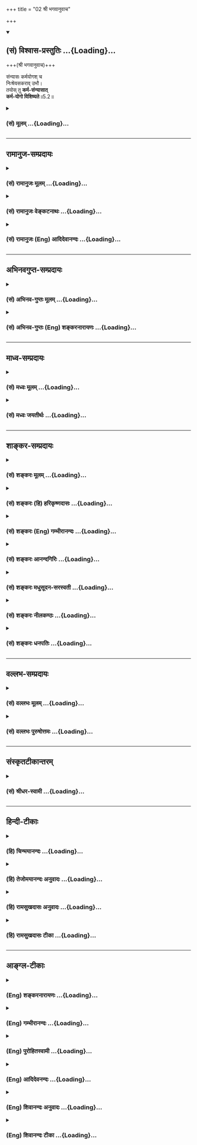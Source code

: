 +++
title = "02 श्री भगवानुवाच"

+++
<div class="js_include" newlevelforh1="2" title="(सं) विश्वास-प्रस्तुतिः" unfilled url="/purANam_vaiShNavam/mahAbhAratam/06-bhIShma-parva/03-bhagavad-gItA-parva/saMskRtam/vishvAsa-prastutiH/05_karma-saMnyAsa-yogaH/02_shrI_bhagavAnuvAc.md">
<details open><summary><h2>(सं) विश्वास-प्रस्तुतिः ...{Loading}...</h2></summary>

+++(श्री भगवानुवाच)+++

संन्यासः कर्मयोगश् च  
निःश्रेयसकराव् उभौ।  
तयोस् तु **कर्म-संन्यासात्**  
**कर्म-योगो विशिष्यते**॥5.2॥
</details>
</div>
<div class="js_include collapsed" newlevelforh1="3" title="(सं) मूलम्" unfilled url="/purANam_vaiShNavam/mahAbhAratam/06-bhIShma-parva/03-bhagavad-gItA-parva/saMskRtam/mUlam/05_karma-saMnyAsa-yogaH/02_shrI_bhagavAnuvAc.md">
<details><summary><h3>(सं) मूलम् ...{Loading}...</h3></summary>

श्री भगवानुवाच  
संन्यासः कर्मयोगश्च निःश्रेयसकरावुभौ।  
तयोस्तु कर्मसंन्यासात्कर्मयोगो विशिष्यते।।5.2।।
</details>
</div>


_________________
## रामानुज-सम्प्रदायः
<div class="js_include collapsed" newlevelforh1="3" title="(सं) रामानुजः मूलम्" unfilled url="/purANam_vaiShNavam/mahAbhAratam/06-bhIShma-parva/03-bhagavad-gItA-parva/saMskRtam/rAmAnujaH/mUlam/05_karma-saMnyAsa-yogaH/02_shrI_bhagavAnuvAc.md">
<details><summary><h3>(सं) रामानुजः मूलम् ...{Loading}...</h3></summary>

।।5.2।। श्रीभगवानुवाच **संन्यासः** ज्ञानयोगः **कर्मयोगः च**
ज्ञानयोगशक्तस्य अपि **उभौ** निरपेक्षौ **निःश्रेयसकरौ। तयोः तु
कर्मसंन्यासाद्** ज्ञानयोगात् **कर्मयोगः** एव **विशिष्यते। कुत इत्यत आह**

</details>
</div>
<div class="js_include collapsed" newlevelforh1="3" title="(सं) रामानुजः वेङ्कटनाथः" unfilled url="/purANam_vaiShNavam/mahAbhAratam/06-bhIShma-parva/03-bhagavad-gItA-parva/saMskRtam/rAmAnujaH/venkaTanAthaH/05_karma-saMnyAsa-yogaH/02_shrI_bhagavAnuvAc.md">
<details><summary><h3>(सं) रामानुजः वेङ्कटनाथः ...{Loading}...</h3></summary>

  
  
।।5.2।। अथ सद्वारकत्वाभिधानस्य अधिकारिविशेषनियततया
द्वयोरप्यव्यवहितसाधनत्वमुपपादयंस्तत एव मृदितकषायस्यापि
सौकर्यशैघ्र्यसङ्गिनस्तस्यैव कर्तव्यतां च द्रढयन् भगवानुवाच सन्न्यास इति।
ज्ञानयोगाशक्तस्य कर्मयोगसापेक्षत्वात्तच्छक्तस्यैव
निरपेक्षसाधनत्वोक्तिरुपपन्नेत्यभिप्रायेणाह ज्ञानयोगशक्तस्यापीति। उभौ
निश्श्रेयसकरा इत्येतत्सामर्थ्यात्एकमप्यास्थितः सम्यगुभयोर्विन्दते फलम्
5।4 इति वक्ष्यमाणानुसन्धानाच्चनिरपेक्षावित्युक्तम्। चकारेणाप्येतदेव
व्यज्यते। अन्वाचयेतरेतरयोगसमाहारा हि पृथक्फलसाधनत्वप्रकरणविरुद्धाः। अतः
पृथक्स्वातन्त्र्यगर्भः समुच्चय एवात्र चार्थः। तर्हि
द्वावप्यनियमेनयथेच्छमुपादेयौ कर्मयोगस्य तु किमर्थं प्रशंसा इति
शङ्काव्युदासाय तुशब्दः। तदभिप्रायव्यञ्जनार्थमेवकारः।  
  

</details>
</div>
<div class="js_include collapsed" newlevelforh1="3" title="(सं) रामानुजः (Eng) आदिदेवानन्दः" unfilled url="/purANam_vaiShNavam/mahAbhAratam/06-bhIShma-parva/03-bhagavad-gItA-parva/saMskRtam/rAmAnujaH/english/AdidevAnandaH/05_karma-saMnyAsa-yogaH/02_shrI_bhagavAnuvAc.md">
<details><summary><h3>(सं) रामानुजः (Eng) आदिदेवानन्दः ...{Loading}...</h3></summary>

5.2 The Lord said Even while granting that some persons are competent
for the practice of Jnana Yoga exclusively, it has to be conceded that
renunciation, i.e., Jnana Yoga, and Karma Yoga can be practised as
independent of each other in the pursuit of the highest excellence.
Still, of these two, Karma Yoga excels over the renunciation of actions,
i.e., Jnana Yoga. Sri Krsna explains why this is so.

</details>
</div>


_________________
## अभिनवगुप्त-सम्प्रदायः
<div class="js_include collapsed" newlevelforh1="3" title="(सं) अभिनव-गुप्तः मूलम्" unfilled url="/purANam_vaiShNavam/mahAbhAratam/06-bhIShma-parva/03-bhagavad-gItA-parva/saMskRtam/abhinava-guptaH/mUlam/05_karma-saMnyAsa-yogaH/02_shrI_bhagavAnuvAc.md">
<details><summary><h3>(सं) अभिनव-गुप्तः मूलम् ...{Loading}...</h3></summary>

।।5.2।। संन्यास इति। संन्यासः कर्म योगः च नात्र एकोऽभिहितः अपि तु उभौ।
संमिलितौ तौ निश्श्रेयसं दत्तः। योगेन विना संन्यासो न संभवतीति योगस्य
विशेषः।

</details>
</div>
<div class="js_include collapsed" newlevelforh1="3" title="(सं) अभिनव-गुप्तः (Eng) शङ्करनारायणः" unfilled url="/purANam_vaiShNavam/mahAbhAratam/06-bhIShma-parva/03-bhagavad-gItA-parva/saMskRtam/abhinava-guptaH/english/shankaranArAyaNaH/05_karma-saMnyAsa-yogaH/02_shrI_bhagavAnuvAc.md">
<details><summary><h3>(सं) अभिनव-गुप्तः (Eng) शङ्करनारायणः ...{Loading}...</h3></summary>

5.2 Samnyasah etc. Renunciation and the Yoga of action-not only one, but
two-are mentioned here. Happily joining together they yield salvation.
(However), the superiority of the Yoga \[over the renunciation\] is due
to the fact that but for the Yoga, renunciation does not exist.

</details>
</div>


_________________
## माध्व-सम्प्रदायः
<div class="js_include collapsed" newlevelforh1="3" title="(सं) मध्वः मूलम्" unfilled url="/purANam_vaiShNavam/mahAbhAratam/06-bhIShma-parva/03-bhagavad-gItA-parva/saMskRtam/madhvaH/mUlam/05_karma-saMnyAsa-yogaH/02_shrI_bhagavAnuvAc.md">
<details><summary><h3>(सं) मध्वः मूलम् ...{Loading}...</h3></summary>

।।5.2।। नायं सन्न्यासो यत्याश्रमः। द्वन्द्वत्यागात्तु सन्न्यासान्मत्पूजैव
गरीयसी इति वचनात्। तानि वा एतान्यवराणि तपांसि न्यास एवात्यरेचयत् इति
च। सन्नायासस्तु तुरीयो यो निष्क्रियाख्यः सधर्मकः। न तस्मादुत्तमो धर्मो
लोके कश्चन विद्यते। तद्भक्तोऽपि हि यद्गच्छेतद्गृहस्थो न धार्मिकः।
मद्भक्तिश्च विरक्तिस्तदधिकारो निगद्यते। यदाधिकारो भवति ब्रह्मचार्यपि
प्रव्रजेत् इति नारदीये। ब्रह्मचर्यादेव प्रव्रजेत् ৷৷. यदहरेव विरजेत्
जा.उ.4 या.उ.1 इति च। सन्न्यासे तु तुरीये वै प्रीतिर्मम महीयसी।
येषामत्राधिकारो न तेषां कर्मेति निश्चयः इत्यादेश्च ब्राह्मे। अतो
नात्राश्रमः सन्न्यास उक्तः।

</details>
</div>
<div class="js_include collapsed" newlevelforh1="3" title="(सं) मध्वः जयतीर्थः" unfilled url="/purANam_vaiShNavam/mahAbhAratam/06-bhIShma-parva/03-bhagavad-gItA-parva/saMskRtam/madhvaH/jayatIrthaH/05_karma-saMnyAsa-yogaH/02_shrI_bhagavAnuvAc.md">
<details><summary><h3>(सं) मध्वः जयतीर्थः ...{Loading}...</h3></summary>

।।5.2।। सन्न्यासमिति प्रश्नवाक्ये सन्न्यास इति परिहारवाक्ये च
सन्न्यासयोगशब्दौ यतिगृहस्थाश्रमविषयावेव तयोः
सर्वकर्मत्यागात्तदनुष्ठानरूपत्वात्। ज्ञेय इति वचनं तु न
सन्न्यासशब्दव्याख्यानपरम्। किन्तु यो द्वेषादिवर्जितो गृही सोऽपि
सन्न्यासी ज्ञातव्य इति स्तुतिपरमेवेत्यत आह **नायमि**ति। अयं
परिहारवाक्यस्थः। प्रश्नवाक्यस्थस्य तात्पर्यनिर्णये तथाऽभ्युपगमात्।
योगश्च न गृहस्थाश्रम इत्यपि द्रष्टव्यम्। कुतो न इति चेत् अत्र
तयोस्त्विति सन्न्यासात्कर्मयोगस्य विशिष्टत्ववचनात् तस्य चास्मत्पक्ष एव
सम्भवादन्यत्रासम्भवादिति भावः। कुतो भवत्पक्षे सम्भवः इत्यत आह
**द्वन्द्वे**ति। मत्पूजा मदर्पणबुद्ध्या कर्मानुष्ठानम्। आश्रमार्थत्वे
कुतोऽसम्भवः इत्यत आह **तानी**ति। तान्याधानादीनि। अत्यरेचयत् अत्यरिच्यत
इतिवचनादिति वर्तते। न्यस्यतेऽस्मिन्सर्वमिति ब्रह्मैव न्यास इति कश्चित्।
तदसत् तपोऽपेक्षयोत्तमत्वाभिधानस्यासङ्गतत्वात्। उपायोपेयभावेन सङ्गतिरिति
चेत् तर्हि तत्सिद्धौ लोकत एवोत्तमत्वसिद्धेरभिधानवैयर्थ्यात्।
गृहस्थाश्रमाद्यत्याश्रमस्योत्तमत्वमयुक्तम्। गृहस्थाश्रमो हि
सर्वधर्मोपपन्नस्तत्समर्थे मध्यमे वयसि अनुष्ठेयो महाफलश्च यत्याश्रमस्तु
निष्क्रियश्चरमे वयसि
गृहस्थधर्मानधिकृतैरन्धपङ्गवादिभिरनुष्ठेयोऽल्पफलश्चेति केचित्
तन्निरासार्थमाह **सन्न्यासस्त्वि**ति। काम्यकर्मरहितत्वात्
निष्क्रियाख्योऽपि सधर्मकः। न केवलं सधर्मकः किन्तु न
तस्माद्यत्याश्रमानुष्ठेयाद्यतिभक्त्यापि यत्फलं प्राप्नुयान्न
तत्सर्वैर्गृहस्थधर्मैरित्यर्थः। ब्रह्मचर्यादेव ब्रह्मचर्यं विसृज्यैव
विरजेत् विरक्तो भवेत् तदहरेव प्रव्रजेत् जा.उ.4या.उ.1 इति श्रुतिशेषः।
कर्मेत्याश्रमान्तरम्। यदुक्तंनायं इत्यादि तदुपसंहरति **अत** इति। अत्र
परिहारवाक्ये।

</details>
</div>


_________________
## शाङ्कर-सम्प्रदायः
<div class="js_include collapsed" newlevelforh1="3" title="(सं) शङ्करः मूलम्" unfilled url="/purANam_vaiShNavam/mahAbhAratam/06-bhIShma-parva/03-bhagavad-gItA-parva/saMskRtam/shankaraH/mUlam/05_karma-saMnyAsa-yogaH/02_shrI_bhagavAnuvAc.md">
<details><summary><h3>(सं) शङ्करः मूलम् ...{Loading}...</h3></summary>

।।5.2।। **संन्यासः** कर्मणां परित्यागः **कर्मयोगश्च** तेषामनुष्ठानं तौ
**उभौ** अपि **निःश्रेयसकरौ** मोक्षं कुर्वाते ज्ञानोत्पत्तिहेतुत्वेन। उभौ
यद्यपि निःश्रेयसकरौ तथापि **तयोस्तु** निःश्रेयसहेत्वोः
**कर्मसंन्यासात्** केवलात् **कर्मयोगो विशिष्यते** इति कर्मयोगं
स्तौति।। कस्मात् इति आह

</details>
</div>
<div class="js_include collapsed" newlevelforh1="3" title="(सं) शङ्करः (हि) हरिकृष्णदासः" unfilled url="/purANam_vaiShNavam/mahAbhAratam/06-bhIShma-parva/03-bhagavad-gItA-parva/saMskRtam/shankaraH/hindI/harikRShNadAsaH/05_karma-saMnyAsa-yogaH/02_shrI_bhagavAnuvAc.md">
<details><summary><h3>(सं) शङ्करः (हि) हरिकृष्णदासः ...{Loading}...</h3></summary>

।।5.2।। अर्जुनके प्रश्नका निर्णय करनेके लिये भगवान् अपना अभिप्राय बतलाते
हुए बोले संन्यास कर्मोंका परित्याग और कर्मयोग उनका अनुष्ठान करना ये
दोनों ही कल्याणकारक अर्थात् मुक्तिके देनेवाले हैं। यद्यपि ज्ञानकी
उत्पत्तिमें हेतु होनेसे ये दोनोंही कल्याणकारक हैं तथापि कल्याणके उन
दोनों कारणोंमें ज्ञानरहित केवल संन्यासकी अपेक्षा कर्मयोग श्रेष्ठ है। इस
प्रकार भगवान् कर्मयोगकी स्तुति करते हैं।

</details>
</div>
<div class="js_include collapsed" newlevelforh1="3" title="(सं) शङ्करः (Eng) गम्भीरानन्दः" unfilled url="/purANam_vaiShNavam/mahAbhAratam/06-bhIShma-parva/03-bhagavad-gItA-parva/saMskRtam/shankaraH/english/gambhIrAnandaH/05_karma-saMnyAsa-yogaH/02_shrI_bhagavAnuvAc.md">
<details><summary><h3>(सं) शङ्करः (Eng) गम्भीरानन्दः ...{Loading}...</h3></summary>

5.2 Ubhau, both, to be sure; sannyasah, renunciation of actions; ca,
and; karma-yogah, Karma-yoga-their performance-; nihsreyasa-karau, lead
to Liberation. Though both lead to Liberation by virtue of being the
cause of the rise of Knowledge, even then, tayoh, between the two which
are the causes of Liberation; Karma-yoga, tu, however; visisyate,
excels; karma-sannyasat, over mere renunciation of actions. Thus He
extols Karma-yoga. \[Karma-yoga is better than renunciation of actions
that is not based on Knowledge.\] Why; In answer the Lord says:

</details>
</div>
<div class="js_include collapsed" newlevelforh1="3" title="(सं) शङ्करः आनन्दगिरिः" unfilled url="/purANam_vaiShNavam/mahAbhAratam/06-bhIShma-parva/03-bhagavad-gItA-parva/saMskRtam/shankaraH/AnandagiriH/05_karma-saMnyAsa-yogaH/02_shrI_bhagavAnuvAc.md">
<details><summary><h3>(सं) शङ्करः आनन्दगिरिः ...{Loading}...</h3></summary>

।।5.2।। प्रश्नमेवमुत्थाप्य प्रतिवचनमुत्थापयति **स्वाभिप्रायमिति।**
निर्णयाय तद्द्वारेण परस्य संशयनिवृत्त्यर्थमित्यर्थः। एवं प्रश्ने
प्रवृत्ते कर्मयोगस्य सौकर्यमभिप्रेत्य
प्रशस्यतरत्वमभिधित्सुर्भगवान्प्रतिवचनं किमुक्तवानित्याशङ्क्याह **संन्यास
इति।** उभयोरपि तुल्यत्वशङ्कां वारयति **तयोस्त्विति।** कथं तर्हि
ज्ञानस्यैव मोक्षोपायत्वं विवक्ष्यते तत्राह **ज्ञानोत्पत्तीति।** तर्हि
द्वयोरपि प्रशस्यत्वमप्रशस्यत्वं वा तुल्यमित्याशङ्क्याह **उभाविति।**
ज्ञानसहायस्य कर्मसंन्यासस्य कर्मयोगापेक्षया विशिष्टत्वविवक्षया विशिनष्टि
**केवलादिति।**

</details>
</div>
<div class="js_include collapsed" newlevelforh1="3" title="(सं) शङ्करः मधुसूदन-सरस्वती" unfilled url="/purANam_vaiShNavam/mahAbhAratam/06-bhIShma-parva/03-bhagavad-gItA-parva/saMskRtam/shankaraH/madhusUdana-sarasvatI/05_karma-saMnyAsa-yogaH/02_shrI_bhagavAnuvAc.md">
<details><summary><h3>(सं) शङ्करः मधुसूदन-सरस्वती ...{Loading}...</h3></summary>

।।5.2।। एवमर्जुनस्य प्रश्ने तदुत्तरं श्रीभगवानुवाच निःश्रेयसकरौ
ज्ञानोत्पत्तिहेतुत्वेन मोक्षोपयोगिनौ। तयोस्तु
कर्मसंन्यासादनधिकारिकृतात्कर्मयोगो विशिष्यते श्रेयानधिकारसंपादकत्वेन।

</details>
</div>
<div class="js_include collapsed" newlevelforh1="3" title="(सं) शङ्करः नीलकण्ठः" unfilled url="/purANam_vaiShNavam/mahAbhAratam/06-bhIShma-parva/03-bhagavad-gItA-parva/saMskRtam/shankaraH/nIlakaNThaH/05_karma-saMnyAsa-yogaH/02_shrI_bhagavAnuvAc.md">
<details><summary><h3>(सं) शङ्करः नीलकण्ठः ...{Loading}...</h3></summary>

।।5.2।। अस्योत्तरं भगवानुवाच **संन्यास इति।** निःश्रेयसकरौ
ज्ञानोत्पत्तिहेतुतया। तथापि कर्मसंन्यासादविरक्तकृतात्कर्मयोग एव
विशिष्यते। चित्तशुद्धिद्वारा वैराग्यादिहेतुत्वात्।

</details>
</div>
<div class="js_include collapsed" newlevelforh1="3" title="(सं) शङ्करः धनपतिः" unfilled url="/purANam_vaiShNavam/mahAbhAratam/06-bhIShma-parva/03-bhagavad-gItA-parva/saMskRtam/shankaraH/dhanapatiH/05_karma-saMnyAsa-yogaH/02_shrI_bhagavAnuvAc.md">
<details><summary><h3>(सं) शङ्करः धनपतिः ...{Loading}...</h3></summary>

।।5.2।। अर्जुनसंशयनिर्वतकमुत्तरं श्रीभगवानुवाच **संन्यास इति।** उभो
यद्यपि निःश्रेयसकरौ ज्ञानोत्पत्तिहेतुत्वेन मोक्षोपयोगिनौ तथापि तयोस्तु
कर्मसंन्यासादशुद्धचित्तेनाविरक्तेन कृतात्कर्मयोगश्चित्तशुद्य्धा
वैराग्यादिजनको विशिष्यत उत्कृष्टो भवतीति कर्मयोगं स्तौति।

</details>
</div>


_________________
## वल्लभ-सम्प्रदायः
<div class="js_include collapsed" newlevelforh1="3" title="(सं) वल्लभः मूलम्" unfilled url="/purANam_vaiShNavam/mahAbhAratam/06-bhIShma-parva/03-bhagavad-gItA-parva/saMskRtam/vallabhaH/mUlam/05_karma-saMnyAsa-yogaH/02_shrI_bhagavAnuvAc.md">
<details><summary><h3>(सं) वल्लभः मूलम् ...{Loading}...</h3></summary>

।।5.2।। इति प्रश्ने भगवानर्जुनं पुष्टिनिष्ठभक्तं तदोभयकोटिसंशयापन्नं
योगसाङ्ख्यसारं ग्राहयन् पूर्वशिष्टां कर्मयोगस्थितिमुत्तरमाह सन्न्यासः
कर्मयोगश्चेति। हे अर्जुन यद्यपि साङ्ख्यीयः सन्न्यासः कर्मयोगश्चेत्युभौ
मुख्यतः स्वतन्त्रतया पुरुषार्थसाधकौ नात्राङ्गप्रधानभावः
एतयोरेकमप्यास्थितः परं श्रेयो मोक्षलक्षणं विन्दति। तथापि कर्मसन्न्यासात्
कर्मणां त्यागात् सर्वस्यैव त्यागो बाह्यतः कर्मयोगो विशिष्यते
तत्त्वज्ञानिनोऽपि लोकानुग्रहार्थं कर्मकरणश्रवणात्। मनसैव त्यागः न
बाह्यतः। तवापि फलद इति भावः।

</details>
</div>
<div class="js_include collapsed" newlevelforh1="3" title="(सं) वल्लभः पुरुषोत्तमः" unfilled url="/purANam_vaiShNavam/mahAbhAratam/06-bhIShma-parva/03-bhagavad-gItA-parva/saMskRtam/vallabhaH/puruShottamaH/05_karma-saMnyAsa-yogaH/02_shrI_bhagavAnuvAc.md">
<details><summary><h3>(सं) वल्लभः पुरुषोत्तमः ...{Loading}...</h3></summary>

  
  
।।5.2।। भगवानेतत्प्रश्नोत्तरमाह कृपया सन्न्यास इति। सन्न्यासः कर्मणां
त्यागः कर्मयोगः कर्मानुष्ठानमेतावुभौ निश्श्रेयसकरौ मोक्षापादकौ तयोरपि
कर्मसन्न्यासात् केवलं कर्मत्यागात् मदाज्ञया फलानभिलाषेण मदर्पणधिया
कर्मयोगः कर्मानुष्ठानं विशिष्यते उत्तममित्यर्थः।  
  

</details>
</div>


_________________
## संस्कृतटीकान्तरम्
<div class="js_include collapsed" newlevelforh1="3" title="(सं) श्रीधर-स्वामी" unfilled url="/purANam_vaiShNavam/mahAbhAratam/06-bhIShma-parva/03-bhagavad-gItA-parva/saMskRtam/shrIdhara-svAmI/05_karma-saMnyAsa-yogaH/02_shrI_bhagavAnuvAc.md">
<details><summary><h3>(सं) श्रीधर-स्वामी ...{Loading}...</h3></summary>

।।5.2।। अत्रोत्तरं श्रीभगवानुवाच **संन्यास इति।** अयं भावःनहि
वेदान्तवेद्यात्मतत्त्वविदं प्रति कर्मयोगमहं ब्रवीमि यतः पूर्वोक्तेन
संन्यासेन विरोधः स्यात् अपितु देहात्माभिमानिनं त्वां
बन्धुवधादिनिमित्तशोकमोहादिकृतमेनं संशयं देहात्मविवेकज्ञानासिना छित्त्वा
परमात्मज्ञानोपायभूतं कर्मयोगमातिष्ठेति ब्रवीमि। कर्मयोगेन शुद्धचित्तस्य
चात्मतत्त्वज्ञाने जाते सति तत्परिपाकार्थं ज्ञाननिष्ठाङ्गत्वेन संन्यासः
पूर्वमुक्तः। एवं सत्यङ्गप्रधानयोर्विकल्पायोगात्संन्यासः
कर्मयोगश्चेत्येतावुभावपि भूमिकाभेदेन समुच्चितावेव निःश्रेयसं साधयतः
तथापि तु तयोर्मध्ये कर्मसंन्यासात्सकाशात्कर्मयोगो विशिष्टो भवति।

</details>
</div>


_________________
## हिन्दी-टीकाः
<div class="js_include collapsed" newlevelforh1="3" title="(हि) चिन्मयानन्दः" unfilled url="/purANam_vaiShNavam/mahAbhAratam/06-bhIShma-parva/03-bhagavad-gItA-parva/hindI/chinmayAnandaH/05_karma-saMnyAsa-yogaH/02_shrI_bhagavAnuvAc.md">
<details><summary><h3>(हि) चिन्मयानन्दः ...{Loading}...</h3></summary>

।।5.2।। अर्जुन के प्रश्न से श्रीकृष्ण समझ गये किस तुच्छ अज्ञान की स्थिति
में अर्जुन पड़ा हुआ है। वह कर्मसंन्यास और कर्मयोग इन दो मार्गों को
भिन्नभिन्न मानकर यह समझ रहा था कि वे साधक को दो भिन्न लक्ष्यों तक
पहुँचाने के साधन थे। मनुष्य की स्वाभाविक प्रवृत्ति निष्क्रियता की ओर होती
है। यदि मनुष्यों को अपने स्वभाव पर छोड़ दिया जाय तो अधिकांश लोग केवल यही
चाहेंगे कि जीवन में कमसेकम परिश्रम और अधिकसेअधिक आराम के साथ भोजन आदि
प्राप्त हो जाय। इस अनुत्पादक अकर्मण्यता से उसे क्रियाशील बनाना उसके
विकास की प्रथम अवस्था है। यह कार्य मनुष्य की सुप्त इच्छाओं को जगाने से
सम्पादित किया जा सकता है। विकास की इस प्रथमावस्था में स्वार्थ से प्रेरित
कर्म उसकी मानसिक एवं बौद्धिक शिथिलता को दूर करके उसे अत्यन्त क्रियाशील
बना देते हैं। तदुपरान्त मनुष्य को क्रियाशील रहते हुये स्वार्थ का त्याग
करने का उपदेश दिया जाता है। कुछ काल तक निष्काम भाव से ईश्वर की पूजा समझ
कर जगत् की सेवा करने से उसे जो आनन्द प्राप्त होता है वही उसके लिए
स्फूर्ति एवं प्रेरणा का स्रोत बन जाता है। इसी भावना को कर्मयोग अथवा यज्ञ
की भावना कहा गया है। कर्मयोग के पालन से वासनाओं का क्षय होकर साधक को
मानो ध्यानरूप पंख प्राप्त हो जाते हैं जिनकी सहायता से वह शांति और आनन्द
के आकाश मे ऊँचीऊँची उड़ाने भर सकता है। ध्यानाभ्यास का विस्तृत विवेचन
अगले अध्याय में किया गया है। उपर्युक्त विचार से हम इस निष्कर्ष पर पहुँचते
हैं कि आत्मविकास के लिये तीन साधन हैं काम्य कर्म निष्काम कर्म तथा
निदिध्यासन। पूर्व अध्यायों में कर्म योग का वर्णन हो चुका है और अगले
अध्याय का विषय ध्यान योग है। अत इस अध्याय में अहंकार और स्वार्थ के
परित्याग द्वारा कर्मों के संन्यास का निरूपण किया गया है। इस श्लोक में
भगवान् ने कहा है कि कर्मसंन्यास और कर्मयोग दोनों ही कल्याणकारक हैं तथापि
इन दोनों में कर्मयोग श्रेष्ठतर है। श्रीकृष्ण के इस कथन का अर्थ यह कदापि
नहीं है कि वे कर्मयोग की अपेक्षा संन्यास को हीनतर बताते हैं। ऐसा समझना
अपने अज्ञान का प्रदर्शन करना है अथवा अब तक किये भगवान् के उपदेश को ही
नहीं समझना है। यहाँ संन्यास की अपेक्षा कर्मयोग को श्रेष्ठ कहने के
अभिप्राय को हमें समझना चाहिये। विकास की जिस अवस्था में अर्जुन था उसको
तथा युद्ध की विशेष परिस्थितियों को ध्यान में रखकर अर्जुन के लिए संन्यास
की अपेक्षा कर्म करने का उपदेश ही उपयुक्त था। अर्थ यह हुआ कि दोनों ही
श्रेयष्कर होने पर भी विशेष परिस्थितियों को देखते हुये संन्यास की अपेक्षा
कर्मयोग श्रेष्ठ कहा गया है। अधिकांश लोग अर्जुन के रोग से पीड़ित होते हैं
उन सबके लिए कर्मयोग ही वासना क्षय का एकमात्र उपाय है। अत यहाँ कर्मयोग को
श्रेष्ठ कहने के तात्पर्य को हमको ठीक से समझना चाहिए। ऐसा क्यों इस पर कहते
हैं

</details>
</div>
<div class="js_include collapsed" newlevelforh1="3" title="(हि) तेजोमयानन्दः अनुवादः" unfilled url="/purANam_vaiShNavam/mahAbhAratam/06-bhIShma-parva/03-bhagavad-gItA-parva/hindI/tejomayAnandaH/anuvAdaH/05_karma-saMnyAsa-yogaH/02_shrI_bhagavAnuvAc.md">
<details><summary><h3>(हि) तेजोमयानन्दः अनुवादः ...{Loading}...</h3></summary>

।।5.2।। श्रीभगवान् ने कहा -- कर्मसंन्यास और कर्मयोग ये दोनों ही परम
कल्याणकारक हैं; परन्तु उन दोनों में कर्मसंन्यास से कर्मयोग श्रेष्ठ है।।

</details>
</div>
<div class="js_include collapsed" newlevelforh1="3" title="(हि) रामसुखदासः अनुवादः" unfilled url="/purANam_vaiShNavam/mahAbhAratam/06-bhIShma-parva/03-bhagavad-gItA-parva/hindI/rAmasukhadAsaH/anuvAdaH/05_karma-saMnyAsa-yogaH/02_shrI_bhagavAnuvAc.md">
<details><summary><h3>(हि) रामसुखदासः अनुवादः ...{Loading}...</h3></summary>

।।5.2।। श्रीभगवान् बोले -- संन्यास (साङ्ख्ययोग) और कर्मयोग दोनों ही
कल्याण करनेवाले हैं। परन्तु उन दोनोंमें भी कर्मसंन्यास- (साङ्ख्ययोग-) से
कर्मयोग श्रेष्ठ है।

</details>
</div>
<div class="js_include collapsed" newlevelforh1="3" title="(हि) रामसुखदासः टीका" unfilled url="/purANam_vaiShNavam/mahAbhAratam/06-bhIShma-parva/03-bhagavad-gItA-parva/hindI/rAmasukhadAsaH/TIkA/05_karma-saMnyAsa-yogaH/02_shrI_bhagavAnuvAc.md">
<details><summary><h3>(हि) रामसुखदासः टीका ...{Loading}...</h3></summary>

5.2।।***व्याख्या--***\[भगवान्के सिद्धान्तके अनुसार साङ्ख्ययोग और
कर्मयोगका पालन प्रत्येक वर्ण, आश्रम, सम्प्रदाय आदिके मनुष्य कर सकते हैं।
कारण कि उनका सिद्धान्त किसी वर्ण, आश्रम, सम्प्रदाय आदिको लेकर नहीं है।
इसी अध्यायके पहले श्लोकमें अर्जुनने कर्मोंका त्याग करके विधिपूर्वक ज्ञान
प्राप्त करनेकी प्रचलित प्रणालीको 'कर्मसंन्यास' नामसे कहा है। परन्तु
भगवान्के सिद्धान्तके अनुसार ज्ञान-प्राप्तिके लिये साङ्ख्ययोगका पालन
प्रत्येक मनुष्य स्वतन्त्रतासे कर सकता है और उसका पालन करनेमें कर्मोंका
स्वरूपसे त्याग करनेकी आवश्यकता भी नहीं है। इसलिये भगवान् प्रचलित मतका भी
आदर करते हुए अपने सिद्धान्तके अनुसार अर्जुनके प्रश्नका उत्तर देते
हैं। \]**'संन्यासः'--**यहाँ **'संन्यासः'** पदका अर्थ 'साङ्ख्य-योग' है,
कर्मोंका स्वरूपसे त्याग नहीं। अर्जुनके प्रश्नका उत्तर देते हुए भगवान्
कर्मोंके त्यागपूर्वक संन्यासका विवेचन न करके कर्म करते हुए ज्ञानको
प्राप्त करनेका जो साङ्ख्ययोगका मार्ग है, उसका विवेचन करते हैं। उस
साङ्ख्ययोगके द्वारा मनुष्य प्रत्येक वर्ण, आश्रम, सम्प्रदाय आदिमें रहते
हुए प्रत्येक परिस्थितिमें स्वतन्त्रतापूर्वक ज्ञान प्राप्त कर सकता है
अर्थात् अपना कल्याण कर सकता है।  
  
साङ्ख्ययोगकी साधनामें विवेक-विचारकी मुख्यता रहती है। विवेकपूर्वक तीव्र
वैराग्यके बिना यह साधना सफल नहीं होती। इस साधनामें संसारकी स्वतन्त्र
सत्ताका अभाव होकर एकमात्र परमात्मतत्त्वपर दृष्टि रहती है। राग मिटे बिना
संसारकी स्वतन्त्र सत्ताका अभाव होना बहुत कठिन है। इसलिये भगवान्ने
देहाभिमानियोंके लिये यह साधन क्लेशयुक्त बताया है (गीता 12। 5)। इसी
अध्यायके छठे श्लोकमें भी भगवान्ने कहा है कि कर्मयोगका साधन किये बिना
संन्यासका साधन होना कठिन है; क्योंकि संसारसे राग हटानेके लिये कर्मयोग ही
सुगम उपाय है।  
  
**'कर्मयोगश्च'--**मानवमात्रमें कर्म करनेका राग अनादिकालसे चला आ रहा है,
जिसे मिटानेके लिये कर्म करना आवश्यक है (गीता 5। 3)। परन्तु वे कर्म किस
भाव और उद्देश्यसे कैसे किये जायँ कि करनेका राग सर्वथा मिट जाय, उस
कर्तव्य-कर्मको करनेकी कलाको 'कर्मयोग' कहते हैं। कर्मयोगमें कार्य छोटा है
या बड़ा, इसपर दृष्टि नहीं रहती। जो भी कर्तव्य-कर्म सामने आ जाय, उसीको
निष्कामभावसे दूसरोंके हितके लिये करना है। कर्मोंसे सम्बन्ध-विच्छेद
करनेके लिये यह आवश्यक है कि कर्म अपने लिये न किये जायँ। अपने लिये कर्म न
करनेका अर्थ है--कर्मोंके बदलेमें अपने लिये कुछ भी पानेकी इच्छा न होना।
जबतक अपने लिये कुछ भी पानेकी इच्छा रहती है, तबतक कर्मोंके साथ सम्बन्ध
बना रहता है।

</details>
</div>


_________________
## आङ्ग्ल-टीकाः
<div class="js_include collapsed" newlevelforh1="3" title="(Eng) शङ्करनारायणः" unfilled url="/purANam_vaiShNavam/mahAbhAratam/06-bhIShma-parva/03-bhagavad-gItA-parva/english/shankaranArAyaNaH/05_karma-saMnyAsa-yogaH/02_shrI_bhagavAnuvAc.md">
<details><summary><h3>(Eng) शङ्करनारायणः ...{Loading}...</h3></summary>

5.2. The Bhagavat said Both renunciation and the Yoga of action effect salvation. But, of these two, the Yoga of action is better than renunciation of action.

</details>
</div>
<div class="js_include collapsed" newlevelforh1="3" title="(Eng) गम्भीरानन्दः" unfilled url="/purANam_vaiShNavam/mahAbhAratam/06-bhIShma-parva/03-bhagavad-gItA-parva/english/gambhIrAnandaH/05_karma-saMnyAsa-yogaH/02_shrI_bhagavAnuvAc.md">
<details><summary><h3>(Eng) गम्भीरानन्दः ...{Loading}...</h3></summary>

5.2 The Blessed Lord said Both renunciation of actions and Karma-yoga lead to Liberation. Between the two, Karma-yoga, however, excels over renunciation of actions.

</details>
</div>
<div class="js_include collapsed" newlevelforh1="3" title="(Eng) पुरोहितस्वामी" unfilled url="/purANam_vaiShNavam/mahAbhAratam/06-bhIShma-parva/03-bhagavad-gItA-parva/english/purohitasvAmI/05_karma-saMnyAsa-yogaH/02_shrI_bhagavAnuvAc.md">
<details><summary><h3>(Eng) पुरोहितस्वामी ...{Loading}...</h3></summary>

5.2 Lord Shri Krishna replied: Renunciation of action and the path of right action both lead to the highest; of the two, right action is the better.

</details>
</div>
<div class="js_include collapsed" newlevelforh1="3" title="(Eng) आदिदेवनन्दः" unfilled url="/purANam_vaiShNavam/mahAbhAratam/06-bhIShma-parva/03-bhagavad-gItA-parva/english/AdidevanandaH/05_karma-saMnyAsa-yogaH/02_shrI_bhagavAnuvAc.md">
<details><summary><h3>(Eng) आदिदेवनन्दः ...{Loading}...</h3></summary>

5.2 The Lord said Renunciation of actions and Karma Yoga, both lead to the highest excellence. But, of the two, Karma Yoga excels the renunciation of actions.

</details>
</div>
<div class="js_include collapsed" newlevelforh1="3" title="(Eng) शिवानन्दः अनुवादः" unfilled url="/purANam_vaiShNavam/mahAbhAratam/06-bhIShma-parva/03-bhagavad-gItA-parva/english/shivAnandaH/anuvAdaH/05_karma-saMnyAsa-yogaH/02_shrI_bhagavAnuvAc.md">
<details><summary><h3>(Eng) शिवानन्दः अनुवादः ...{Loading}...</h3></summary>

5.2 The Blessed Lord said Renunciation and the Yoga of action both lead to the highest bliss; but of the two, the Yoga of action is superior to the renunciation of action.

</details>
</div>
<div class="js_include collapsed" newlevelforh1="3" title="(Eng) शिवानन्दः टीका" unfilled url="/purANam_vaiShNavam/mahAbhAratam/06-bhIShma-parva/03-bhagavad-gItA-parva/english/shivAnandaH/TIkA/05_karma-saMnyAsa-yogaH/02_shrI_bhagavAnuvAc.md">
<details><summary><h3>(Eng) शिवानन्दः टीका ...{Loading}...</h3></summary>

5.2 संन्यासः renunciation; कर्मयोगः Yoga of action; च and; निःश्रेयसकरौ
leading to the highest bliss; उभौ both; तयोः of these two; तु but;
कर्मसंन्यासात् than renunciation of action; कर्मयोगः Yoga of action;
विशिष्यते is superior.Commentary Sannyasa (renunciation of action) and Karma Yoga (performance of action) both lead to Moksha or liberation or the highest bliss. Though both lead to Moksha; yet of the two means of attaining to Moksha; Karma Yoga is better than mere Karma Sannyasa
(renunciation of action) without the knowledge of the Self.But renunciation of actions with the knowledge of the Self is decidedly superior to Karma Yoga.Moreover; Karma Yoga is easy and is therefore suitable to all. (Cf.III.3V.5VI.46)

</details>
</div>
